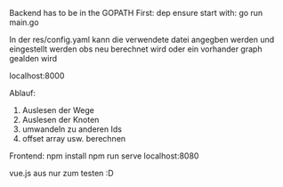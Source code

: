 Backend has to be in the GOPATH
First: dep ensure
start with: go run main.go

In der res/config.yaml kann die verwendete datei angegben werden und eingestellt werden obs neu berechnet wird oder ein vorhander graph gealden wird

localhost:8000



Ablauf:
1. Auslesen der Wege
2. Auslesen der Knoten
3. umwandeln zu anderen Ids
4. offset array usw. berechnen







Frontend:
npm install
npm run serve
localhost:8080

vue.js aus nur zum testen :D

